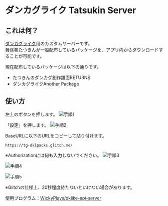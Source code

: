 # ダンカグライク Tatsukin Server

## これは何？

[ダンカグライク](https://dankag-like.web.app/)用のカスタムサーバーです。<br>
舞孫弗たつきんが一般配布しているパッケージを、アプリ内からダウンロードすることが可能です。

現在配布しているパッケージは以下の通りです。
- たつきんのダンカグ創作譜面RETURNS
- ダンカグライクAnother Package
<!-- - ダンカグライクOverDrive Package
- ダンカグライクVariety Package -->

## 使い方

左上のボタンを押します。
![手順1](https://lh3.googleusercontent.com/d/1py4gcrFlqTvLh0qrzc8o2krHElhzbL5m)

「設定」を押します。
![手順2](https://lh3.googleusercontent.com/d/1edsMZwrGxoBoAzWlsBtJtMYlaDgxoI47)

BaseURLに以下のURLをコピーして貼り付けます。
```
https://tg-dklpacks.glitch.me/
```

※Authorizationには何も入力しないでください。
![手順3](https://lh3.googleusercontent.com/d/183wD8Se2oPeM4LS7orxclYh_WnuL4Jaz)

![手順4](https://lh3.googleusercontent.com/d/1WyXp1gpGtPJDYIUB374Ftm_jg1A1aKQJ)

![手順5](https://lh3.googleusercontent.com/d/1YnC3P9Xq_6J170TObgbT8DueFxlSYv8t)

※Glitchの仕様上、20秒程度待たないといけない場合があります。

使用プログラム：[WickyPlays/dklike-api-server](https://github.com/WickyPlays/dklike-api-server)